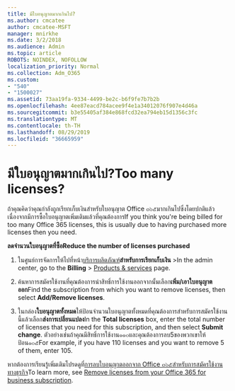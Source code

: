 ```yaml
---
title: มีใบอนุญาตมากเกินไป?
ms.author: cmcatee
author: cmcatee-MSFT
manager: mnirkhe
ms.date: 3/2/2018
ms.audience: Admin
ms.topic: article
ROBOTS: NOINDEX, NOFOLLOW
localization_priority: Normal
ms.collection: Adm_O365
ms.custom:
- "540"
- "1500027"
ms.assetid: 73aa19fa-9334-4499-be2c-b6f9fe7b7b2b
ms.openlocfilehash: 4ee87eacd784acee9f4e1a34012076f907e4d46a
ms.sourcegitcommit: b3e55405af384e868fcd32ea794eb15d1356c3fc
ms.translationtype: MT
ms.contentlocale: th-TH
ms.lasthandoff: 08/29/2019
ms.locfileid: "36665959"
---
```

# <a name="too-many-licenses"></a><span data-ttu-id="94466-102">มีใบอนุญาตมากเกินไป?</span><span class="sxs-lookup"><span data-stu-id="94466-102">Too many licenses?</span></span>

<span data-ttu-id="94466-103">ถ้าคุณคิดว่าคุณกำลังถูกเรียกเก็บเงินสำหรับใบอนุญาต Office ๓๖๕มากเกินไปซึ่งโดยปกติแล้วเนื่องจากมีการซื้อใบอนุญาตเพิ่มเติมแล้วที่คุณต้องการ</span><span class="sxs-lookup"><span data-stu-id="94466-103">If you think you're being billed for too many Office 365 licenses, this is usually due to having purchased more licenses then you need.</span></span>
  
<span data-ttu-id="94466-104">**ลดจำนวนใบอนุญาตที่ซื้อ**</span><span class="sxs-lookup"><span data-stu-id="94466-104">**Reduce the number of licenses purchased**</span></span>
  
1. <span data-ttu-id="94466-105">ในศูนย์การจัดการให้ไปที่หน้า[บริการผลิตภัณฑ์](https://go.microsoft.com/fwlink/p/?linkid=842054)**สำหรับการเรียกเก็บเงิน** \></span><span class="sxs-lookup"><span data-stu-id="94466-105">In the admin center, go to the **Billing** \> [Products & services](https://go.microsoft.com/fwlink/p/?linkid=842054) page.</span></span>

2. <span data-ttu-id="94466-106">ค้นหาการสมัครใช้งานที่คุณต้องการนำสิทธิ์การใช้งานออกจากนั้นเลือก**เพิ่ม/เอาใบอนุญาตออก**</span><span class="sxs-lookup"><span data-stu-id="94466-106">Find the subscription from which you want to remove licenses, then select **Add/Remove licenses**.</span></span>

3. <span data-ttu-id="94466-107">ในกล่อง**ใบอนุญาตทั้งหมด**ให้ป้อนจำนวนใบอนุญาตทั้งหมดที่คุณต้องการสำหรับการสมัครใช้งานนี้แล้วเลือก**ส่งการเปลี่ยนแปลง**</span><span class="sxs-lookup"><span data-stu-id="94466-107">In the **Total licenses** box, enter the total number of licenses that you need for this subscription, and then select **Submit change**.</span></span> <span data-ttu-id="94466-108">ตัวอย่างเช่นถ้าคุณมีสิทธิ์การใช้งาน๑๑๐และคุณต้องการลบ5ของพวกเขาให้ป้อน๑๐๕</span><span class="sxs-lookup"><span data-stu-id="94466-108">For example, if you have 110 licenses and you want to remove 5 of them, enter 105.</span></span>

<span data-ttu-id="94466-109">หากต้องการเรียนรู้เพิ่มเติมโปรดดูที่[การลบใบอนุญาตออกจาก Office ๓๖๕สำหรับการสมัครใช้งานทางธุรกิจ](https://docs.microsoft.com/office365/admin/subscriptions-and-billing/remove-licenses-from-subscription)</span><span class="sxs-lookup"><span data-stu-id="94466-109">To learn more, see [Remove licenses from your Office 365 for business subscription](https://docs.microsoft.com/office365/admin/subscriptions-and-billing/remove-licenses-from-subscription).</span></span>